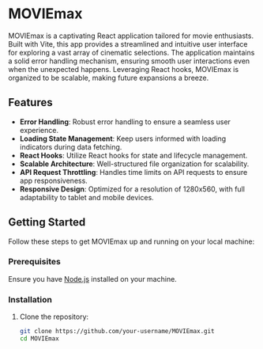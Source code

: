 # MOVIEmax

MOVIEmax is a captivating React application tailored for movie enthusiasts. Built with Vite, this app provides a streamlined and intuitive user interface for exploring a vast array of cinematic selections. The application maintains a solid error handling mechanism, ensuring smooth user interactions even when the unexpected happens. Leveraging React hooks, MOVIEmax is organized to be scalable, making future expansions a breeze.

## Features

- **Error Handling**: Robust error handling to ensure a seamless user experience.
- **Loading State Management**: Keep users informed with loading indicators during data fetching.
- **React Hooks**: Utilize React hooks for state and lifecycle management.
- **Scalable Architecture**: Well-structured file organization for scalability.
- **API Request Throttling**: Handles time limits on API requests to ensure app responsiveness.
- **Responsive Design**: Optimized for a resolution of 1280x560, with full adaptability to tablet and mobile devices.

## Getting Started

Follow these steps to get MOVIEmax up and running on your local machine:

### Prerequisites

Ensure you have [Node.js](https://nodejs.org/) installed on your machine.

### Installation

1. Clone the repository:
   ```bash
   git clone https://github.com/your-username/MOVIEmax.git
   cd MOVIEmax
